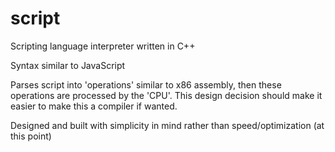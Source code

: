 # script
Scripting language interpreter written in C++

Syntax similar to JavaScript

Parses script into 'operations' similar to x86 assembly, then these operations are processed by the 'CPU'. This design decision should make it easier to make this a compiler if wanted.

Designed and built with simplicity in mind rather than speed/optimization (at this point)